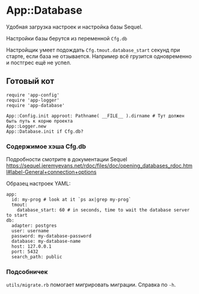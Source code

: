 # App::Database

Удобная загрузка настроек и настройка базы Sequel.

Настройки базы берутся из переменной `Cfg.db`

Настройщик умеет подождать `Cfg.tmout.database_start` секунд при старте, если база не отзывается. Например всё грузится одновременно и постгрес ещё не успел.

## Готовый кот

    require 'app-config'
    require 'app-logger'
    require 'app-database'

    App::Config.init approot: Pathname( __FILE__ ).dirname # Тут должен быть путь к корню проекта
    App::Logger.new
    App::Database.init if Cfg.db?

### Содержимое хэша Cfg.db

Подробности смотрите в документации Sequel https://sequel.jeremyevans.net/rdoc/files/doc/opening_databases_rdoc.html#label-General+connection+options

Образец настроек YAML:

    app:
      id: my-prog # look at it `ps ax|grep my-prog`
      tmout:
        database_start: 60 # in seconds, time to wait the database server to start
    db:
      adapter: postgres
      user: username
      password: my-database-password
      database: my-database-name
      host: 127.0.0.1
      port: 5432
      search_path: public

### Подсобничек

`utils/migrate.rb` помогает мигрировать миграции. Справка по `-h`.
